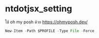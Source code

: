 # ntdotjsx_setting
ใช้ oh my posh ด้วย https://ohmyposh.dev/
```jsx
New-Item -Path $PROFILE -Type File -Force
```
